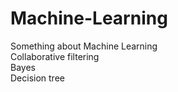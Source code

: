 # Machine-Learning
Something about Machine Learning  
Collaborative filtering  
Bayes  
Decision tree  
